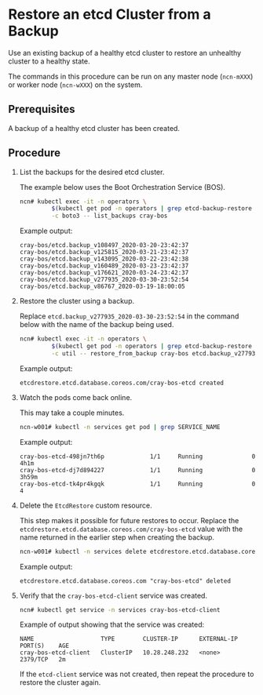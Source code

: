 # Restore an etcd Cluster from a Backup

Use an existing backup of a healthy etcd cluster to restore an unhealthy cluster to a healthy state.

The commands in this procedure can be run on any master node \(`ncn-mXXX`\) or worker node \(`ncn-wXXX`\) on the system.

## Prerequisites

A backup of a healthy etcd cluster has been created.

## Procedure

1. List the backups for the desired etcd cluster.

    The example below uses the Boot Orchestration Service \(BOS\).

    ```bash
    ncn# kubectl exec -it -n operators \
             $(kubectl get pod -n operators | grep etcd-backup-restore | head -1 | awk '{print $1}') \
             -c boto3 -- list_backups cray-bos
    ```

    Example output:

    ```text
    cray-bos/etcd.backup_v108497_2020-03-20-23:42:37
    cray-bos/etcd.backup_v125815_2020-03-21-23:42:37
    cray-bos/etcd.backup_v143095_2020-03-22-23:42:38
    cray-bos/etcd.backup_v160489_2020-03-23-23:42:37
    cray-bos/etcd.backup_v176621_2020-03-24-23:42:37
    cray-bos/etcd.backup_v277935_2020-03-30-23:52:54
    cray-bos/etcd.backup_v86767_2020-03-19-18:00:05
    ```

1. Restore the cluster using a backup.

    Replace `etcd.backup_v277935_2020-03-30-23:52:54` in the command below with the name of the backup being used.

    ```bash
    ncn# kubectl exec -it -n operators \
             $(kubectl get pod -n operators | grep etcd-backup-restore | head -1 | awk '{print $1}') \
             -c util -- restore_from_backup cray-bos etcd.backup_v277935_2020-03-30-23:52:54
    ```

    Example output:

    ```text
    etcdrestore.etcd.database.coreos.com/cray-bos-etcd created
    ```

1. Watch the pods come back online.

    This may take a couple minutes.

    ```bash
    ncn-w001# kubectl -n services get pod | grep SERVICE_NAME
    ```

    Example output:

    ```text
    cray-bos-etcd-498jn7th6p             1/1     Running              0          4h1m
    cray-bos-etcd-dj7d894227             1/1     Running              0          3h59m
    cray-bos-etcd-tk4pr4kgqk             1/1     Running              0          4
    ```

1.  Delete the `EtcdRestore` custom resource.

    This step makes it possible for future restores to occur. Replace the `etcdrestore.etcd.database.coreos.com/cray-bos-etcd` value with the name returned in
    the earlier step when creating the backup.

    ```bash
    ncn-w001# kubectl -n services delete etcdrestore.etcd.database.coreos.com/cray-bos-etcd
    ```

    Example output:

    ```text
    etcdrestore.etcd.database.coreos.com "cray-bos-etcd" deleted
    ```

1. Verify that the `cray-bos-etcd-client` service was created.

    ```bash
    ncn# kubectl get service -n services cray-bos-etcd-client
    ```

    Example of output showing that the service was created:    

    ```text
    NAME                   TYPE        CLUSTER-IP      EXTERNAL-IP   PORT(S)    AGE
    cray-bos-etcd-client   ClusterIP   10.28.248.232   <none>        2379/TCP   2m
    ```

    If the `etcd-client` service was not created, then repeat the procedure to restore the cluster again.
